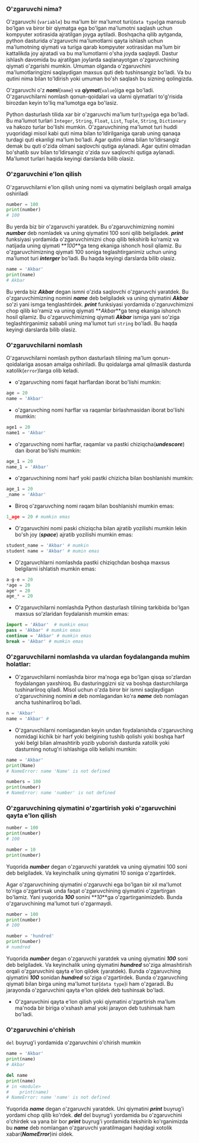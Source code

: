 ### O'zgaruvchi nima?

O'zgaruvchi (`variable`) bu ma'lum bir ma'lumot turi(`data type`)ga mansub bo'lgan va biror bir qiymatga ega bo'lgan ma'lumotni saqlash uchun kompyuter xotirasida ajratilgan joyga aytiladi. Boshqacha qilib aytganda, python dasturida o'zgaruvchi ma'lumotlarni qayta ishlash uchun ma'lumotning qiymati va turiga qarab kompyuter xotirasidan ma'lum bir kattalikda joy ajratadi va bu ma'lumotlarni o'sha joyda saqlaydi. Dastur ishlash davomida bu ajratilgan joylarda saqlanayotgan o'zgaruvchining qiymati o'zgarishi mumkin. Umuman olganda o'zgaruvchini ma'lumotlaringizni saqlaydigan maxsus quti deb tushinsangiz bo'ladi. Va bu qutini nima bilan to'ldirish yoki umuman bo'sh saqlash bu sizning qolingizda.

O'zgaruvchi o'z **_nomi_**(`name`) va **_qiymat_**(`value`)iga ega bo'ladi. O'zgaruvchilarni nomlash qonun-qoidalari va ularni qiymatlari to'g'risida birozdan keyin to'liq ma'lumotga ega bo'lasiz.

Python dasturlash tilida xar bir o'zgaruvchi ma'lum tur(`type`)ga ega bo'ladi. Bu ma'lumot turlari `Integer`, `String`, `Float`, `List`, `Tuple`, `String`, `Dictionary` va hakozo turlar bo'lishi mumkin. O'zgaruvchining ma'lumot turi huddi yuqoridagi misol kabi quti nima bilan to'ldirilganiga qarab uning qanaqa turdagi quti ekanligi ma'lum bo'ladi. Agar qutini olma bilan to'ldirsangiz demak bu quti o'zida olmani saqlovchi qutiga aylanadi. Agar qutini olmadan bo'shatib suv bilan to'ldirsangiz o'zida suv saqlovchi qutiga aylanadi. Ma'lumot turlari haqida keyingi darslarda bilib olasiz.

### O'zgaruvchini e'lon qilish

O'zgaruvchilarni e'lon qilish uning nomi va qiymatini belgilash orqali amalga oshiriladi

```python
number = 100
print(number)
# 100
```

Bu yerda biz bir o'zgaruvchi yaratdek. Bu o'zgaruvchimizning nomini **_number_** deb nomladek va uning qiymatini 100 soni qilib belgiladek. **_print_** funksiyasi yordamida o'zgaruvchimizni chop qilib tekshirib ko'ramiz va natijada uning qiymati **_100_**ga teng ekaniga ishonch hosil qilamiz. Bu o'zgaruvchimizning qiymati 100 soniga teglashtirganimiz uchun uning ma'lumot turi **_interger_** bo'ladi. Bu haqda keyingi darslarda bilib olasiz.

```python
name = 'Akbar'
print(name)
# Akbar
```

Bu yerda biz **_Akbar_** degan ismni o'zida saqlovchi o'zgaruvchi yaratdek. Bu o'zgaruvchimizning nomini **_name_** deb belgiladek va uning qiymatini **_Akbar_** so'zi yani ismga tenglashtirdek. **_print_** funksiyasi yordamida o'zgaruvchimizni chop qilib ko'ramiz va uning qiymati **_Akbar_**ga teng ekaniga ishonch hosil qilamiz. Bu o'zgaruvchimizning qiymati **_Akbar_** ismiga yani so'ziga teglashtirganimiz sababli uning ma'lumot turi `string` bo'ladi. Bu haqda keyingi darslarda bilib olasiz.

### O'zgaruvchilarni nomlash

O'zgaruvchilarni nomlash python dasturlash tilining ma'lum qonun-qoidalariga asosan amalga oshiriladi. Bu qoidalarga amal qilmaslik dasturda xatolik(`error`)larga olib keladi.

- o'zgaruvching nomi faqat harflardan iborat bo'lishi mumkin:

```python
age = 20
name = 'Akbar'
```

- o'zgaruvching nomi harflar va raqamlar birlashmasidan iborat bo'lishi mumkin:

```python
age1 = 20
name1 = 'Akbar'
```

- o'zgaruvching nomi harflar, raqamlar va pastki chiziqcha(**_undescore_**) dan iborat bo'lishi mumkin:

```python
age_1 = 20
name_1 = 'Akbar'
```

- o'zgaruvchining nomi harf yoki pastki chizicha bilan boshlanishi mumkin:

```python
age_1 = 20
_name = 'Akbar'
```

- Biroq o'zgaruvching nomi raqam bilan boshlanishi mumkin emas:

```python
1_age = 20 # mumkin emas
```

- O'zgaruvchini nomi paski chiziqcha bilan ajratib yozilishi mumkin lekin bo'sh joy (**_space_**) ajratib yozilishi mumkin emas:

```python
student_name = 'Akbar' # mumkin
student name = 'Akbar' # mumin emas
```

- O'zgaruvchlarni nomlashda pastki chiziqchdan boshqa maxsus belgilarni ishlatish mumkin emas:

```python
a-g-e = 20
*age = 20
age* = 20
age_* = 20
```

- O'zgaruvchilarni nomlashda Python dasturlash tilining tarkibida bo'lgan maxsus so'zlaridan foydalanish mumkin emas:

```python
import = 'Akbar'  # mumkin emas
pass = 'Akbar' # mumkin emas
continue = 'Akbar' # mumkin emas
break = 'Akbar' # mumkin emas
```

### O'zgaruvchilarni nomlashda va ulardan foydalanganda muhim holatlar:

- O'zgaruvchilarni nomlashda biror ma'noga ega bo'lgan qisqa so'zlardan foydalangan yaxshiroq. Bu dasturinggizni siz va boshqa dasturchilarga tushinarliroq qiladi. Misol uchun o'zda biror bir ismni saqlaydigan o'zgaruvchining nomini **_n_** deb nomlagandan ko'ra **_name_** deb nomlagan ancha tushinarliroq bo'ladi.

```python
n = 'Akbar'
name = 'Akbar' #
```

- O'zgaruvchilarni nomlagandan keyin undan foydalanishda o'zgaruvching nomidagi kichik bir harf yoki belgining tushib qolishi yoki boshqa harf yoki belgi bilan almashtirib yozib yuborish dasturda xatolik yoki dasturning notug'ri ishlashiga olib kelishi mumkin:

```python
name = 'Akbar'
print(Name)
# NameError: name 'Name' is not defined
```

```python
numbers = 100
print(number)
# NameError: name 'number' is not defined
```

### O'zgaruvchining qiymatini o'zgartirish yoki o'zgaruvchini qayta e'lon qilish

```python
number = 100
print(number)
# 100

number = 10
print(number)
```

Yuqorida **_number_** degan o'zgaruvchi yaratdek va uning qiymatini 100 soni deb belgiladek. Va keyinchalik uning qiymatini 10 soniga o'zgartirdek.

Agar o'zgaruvchining qiymatini o'zgaruvchi ega bo'lgan bir xil ma'lumot to'riga o'zgartirsak unda faqat o'zgaruvchining qiymatini o'zgartirgan bo'lamiz. Yani yuqorida **_100_** sonini **_10_**ga o'zgartirganimizdeb. Bunda o'zgaruvchining ma'lumot turi o'zgarmaydi.

```python
number = 100
print(number)
# 100

number = 'hundred'
print(number)
# numdred
```

Yuqorida **_number_** degan o'zgaruvchi yaratdek va uning qiymatini **_100_** soni deb belgiladek. Va keyinchalik uning qiymatini **_hundred_** so'ziga almashtirish orqali o'zgaruvchini qayta e'lon qildek (yaratdek). Bunda o'zgaruvching qiymatini **_100_** sonidan **_hundred_** so'ziga o'zgartirdek. Bunda o'zgaruvching qiymati bilan birga uning ma'lumot tur(`data type`)i ham o'zgaradi. Bu jarayonda o'zgaruvchini qayta e'lon qildek deb tushinsak bo'ladi.

- O'zgaruvchini qayta e'lon qilish yoki qiymatini o'zgartirish ma'lum ma'noda bir biriga o'xshash amal yoki jarayon deb tushinsak ham bo'ladi.

### O'zgaruvchini o'chirish

`del` buyrug'i yordamida o'zgaruvchini o'chirish mumkin

```python
name = 'Akbar'
print(name)
# Akbar

del name
print(name)
# in <module>
#    print(name)
# NameError: name 'name' is not defined
```

Yuqorida **_name_** degan o'zgaruvchi yaratdek. Uni qiymatini **_print_** buyrug'i yordami chop qilib ko'rdek.
**_del_** del buyrug'i yordamida bu o'zgaruvchini o'chirdek va yana bir bor **_print_** buyrug'i yordamida tekshirib ko'rganimizda bu **_name_** deb nomlangan o'zgaruvchi yaratilmagani haqidagi xotolik xabar(**_NameError_**)ini oldek.
